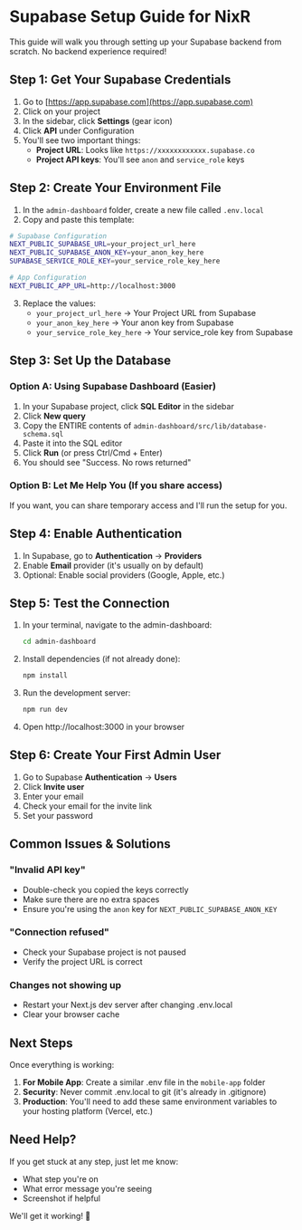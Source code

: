 # Supabase Setup Guide for NixR

This guide will walk you through setting up your Supabase backend from scratch. No backend experience required!

## Step 1: Get Your Supabase Credentials

1. Go to [https://app.supabase.com](https://app.supabase.com)
2. Click on your project
3. In the sidebar, click **Settings** (gear icon)
4. Click **API** under Configuration
5. You'll see two important things:
   - **Project URL**: Looks like `https://xxxxxxxxxxxx.supabase.co`
   - **Project API keys**: You'll see `anon` and `service_role` keys

## Step 2: Create Your Environment File

1. In the `admin-dashboard` folder, create a new file called `.env.local`
2. Copy and paste this template:

```bash
# Supabase Configuration
NEXT_PUBLIC_SUPABASE_URL=your_project_url_here
NEXT_PUBLIC_SUPABASE_ANON_KEY=your_anon_key_here
SUPABASE_SERVICE_ROLE_KEY=your_service_role_key_here

# App Configuration
NEXT_PUBLIC_APP_URL=http://localhost:3000
```

3. Replace the values:
   - `your_project_url_here` → Your Project URL from Supabase
   - `your_anon_key_here` → Your anon key from Supabase
   - `your_service_role_key_here` → Your service_role key from Supabase

## Step 3: Set Up the Database

### Option A: Using Supabase Dashboard (Easier)

1. In your Supabase project, click **SQL Editor** in the sidebar
2. Click **New query**
3. Copy the ENTIRE contents of `admin-dashboard/src/lib/database-schema.sql`
4. Paste it into the SQL editor
5. Click **Run** (or press Ctrl/Cmd + Enter)
6. You should see "Success. No rows returned"

### Option B: Let Me Help You (If you share access)

If you want, you can share temporary access and I'll run the setup for you.

## Step 4: Enable Authentication

1. In Supabase, go to **Authentication** → **Providers**
2. Enable **Email** provider (it's usually on by default)
3. Optional: Enable social providers (Google, Apple, etc.)

## Step 5: Test the Connection

1. In your terminal, navigate to the admin-dashboard:
   ```bash
   cd admin-dashboard
   ```

2. Install dependencies (if not already done):
   ```bash
   npm install
   ```

3. Run the development server:
   ```bash
   npm run dev
   ```

4. Open http://localhost:3000 in your browser

## Step 6: Create Your First Admin User

1. Go to Supabase **Authentication** → **Users**
2. Click **Invite user**
3. Enter your email
4. Check your email for the invite link
5. Set your password

## Common Issues & Solutions

### "Invalid API key"
- Double-check you copied the keys correctly
- Make sure there are no extra spaces
- Ensure you're using the `anon` key for `NEXT_PUBLIC_SUPABASE_ANON_KEY`

### "Connection refused"
- Check your Supabase project is not paused
- Verify the project URL is correct

### Changes not showing up
- Restart your Next.js dev server after changing .env.local
- Clear your browser cache

## Next Steps

Once everything is working:

1. **For Mobile App**: Create a similar .env file in the `mobile-app` folder
2. **Security**: Never commit .env.local to git (it's already in .gitignore)
3. **Production**: You'll need to add these same environment variables to your hosting platform (Vercel, etc.)

## Need Help?

If you get stuck at any step, just let me know:
- What step you're on
- What error message you're seeing
- Screenshot if helpful

We'll get it working! 🚀 